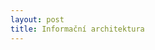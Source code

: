 ```yaml
---
layout: post
title: Informační architektura
---
```

<!DOCTYPE html>
<html>
    <head>
    <style>
        h1 {font-size: 140%; 
        font-weight: 600;
        }
        
        h2 {font-size: 120%; 
        font-weight: 400;
        }
        
        li {
        list-style-type: decimal;
        }
    </style>
    </head>
    <body>      
        <h1>Cílové skupiny</h1>
        <p>Začátečníci ve vytváření webů, studenti informačních studií a příbuzných oborů.</p>
        
        <h1>Cíl webu</h1>
        <p>Cílem našeho webu je shrnutí tématu IA: vysvětlení, co IA je, proč a jak ji správně aplikovat spolu s aspekty UX a SEO při tvorbě a strukturování webového obsahu včetně multimédií (obrázky, videa atp.). Informace by měly být užitečné a srozumitelné přibližně na úrovni začínajícího tvůrce webů nebo studenta. Uživatel, který k nám zavítá pro radu, by měl odcházet s pocitem, že se dozvěděl něco nového. Samozřejmě je naším cílem udělat takový web, který splní podmínky pro ukončení kurzu.</p>
        
        <h1>Název webu </h1>
        <p>Informační architektura – co to vlastně je?</p>
        
        <h1>Webové zdroje</h1>
        <ol>
<li><a href="http://is.muni.cz/th/327463/ff_b/Bakalarska_prace_Lucie_Dvorakova.pdf?zpet=%2Fvyhledavani%2F%3Fsearch%3Dinforma%C4%8Dn%C3%AD%20architektura%20agenda%3Ath%26start%3D1">Bakalářská práce na téma informační architektury </a></li>

<li><a href="http://www.inflow.cz/postup-pri-tvorbe-informacni-architektury-webove-prezentace">Článek na Inflow - výtah z bakalářské práce</a></li>

<li> <a href="http://www.inflow.cz/informacni-architektura">Článek na Inflow </a></li>

<li><a href="https://cs.wikipedia.org/wiki/Informa%C4%8Dn%C3%AD_architektura">Článek na Wikipedii</a></li>

<li><a href="http://www.iainstitute.org/what-is-ia">Anglická stránka zabývající se IA</a></li>

<li><a href="shttp://www.usability.gov/what-and-why/information-architecture.html">Další anglický web, zabývající se i User Experience</a></li>

<li><a href="http://www.uxbooth.com/articles/complete-beginners-guide-to-information-architecture">Anglický článek </a></li>

<li><a href="http://www.adaptic.cz/znalosti/efektivni-web/informacni-architektura">Krátký článek v češtině</a></li>
            </ol>
       
        
        <h1>Newebové zdroje</h1>
<p>Papírových zdrojů moc není, některé z těchto knih se dají zakoupit jak v papírové, tak v elektronické formě</p>
<ol>
<li>ROSENFELD, Louis, MORVILLE, Peter. Information architecture for the World Wide Web. 2nd edition. Sebastopol : O'Reilly, c2002. 461 s. ISBN 0-596-00035-9. Dostupné z: 
    <a href="https://books.google.cz/books?id=OM3DvakML-MC&printsec=frontcover&dq=Information+architecture+for+the+World+Wide+Web&lr=&cd=1#v=onepage&q=&f=false">Google books</a></li> 

<li>MORROGH, Earl. Information architecture: an emerging 21st century profession [online]. Upper Saddle River, NJ: Prentice Hall, c2003 [cit. 2016-04-19]. ISBN 01-309-6746-7.</li>

<li>DIJCK, Peter Van. Information architecture for designers: structuring websites for business success. [online]. 1. vydání: Švýcarsko: RotoVision SA, 2003. ISBN 2-88046-731-4. Dostupné z:<a href="http://books.google.cz/books?id=Wy2sb0r_udYC&printsec=frontcover&dq=#v=onepage&q&f=false+Wide+Web
&lr=&source=gbs_similarbooks_s&cad=1#v=onepage&q=Information%20architecture%20for%20the%20World%20Wide%20Web&f=false">Google books</a> </li>

<li>MACDONALD, Nico. What is web design? [online]. 1. vydání: Švýcarsko: RotoVision SA, 2003. ISBN 2-88046-686-5. Dostupné z:<a href="http://books.google.cz/books?id=YIzEcmM8cD8C&printsec=frontcover&dq=Information+architecture+for+the+World+
Wide+Web&lr=&source=gbs_similarbooks_s&cad=1#v=onepage&q=Information%20architecture%20for%20the%20World%20Wide%20Web&f=false">Google books</a> </li>

<li>VEST, Jeremy; PORCHRAN, Shannon; CROWSON,William. Exploring web design. [online]. 1. vydání. USA: Thomson Delmar Learning, 2005. ISBN 1-4018-7838-5. Dostupné z: <a href="http://books.google.cz/books?id=pTc5X32f5_4C&printsec=frontcover&dq=Information+architecture+for+the+
    World+Wide+Web&lr=&source=gbs_similarbooks_s&cad=1#v=onepage&q=&f=false">Google books</a></li>
        </ol>      
        <h1>Dostupná multimédia </h1>
<h2>Videa - Dostupných jich je mnohem více</h2>
<ol>

    <li>Understanding Information Architecture - Dan Klyn and Shari Thurow at UXPA 2013 <a>https://www.youtube.com/watch?v=_9kcfq4jqlc</a></li>
    <li>Understanding Information Architecture with Brian Miller <a>https://www.youtube.com/watch?v=Ytv21Jx0hD4</a></li>
    <li>UX tutorial: What is information architecture?lynda.com <a>https://www.youtube.com/watch?v=-b6-tuyWmi8</a> </li>
    <li>User Interface (UX) TechniquesJanne Jul Jensen <a>https://www.youtube.com/watch?v=7OSkB4BCx00</a></li>
    <li>The new information architecture <a>https://www.youtube.com/watch?v=Fou5J7j5uzk</a></li>
    <li>Information Architecture <a>https://www.youtube.com/watch?v=xVgepwWXgVo</a></li>
    </ol>
<h2>Obrázky</h2>
<ol>
    <li>Infografika <a>http://www.keencomputer.com/images/KEENCOMP/InfoormationArch/ia-explained.jpg</a></li>
    <li>Vennův diagram vystihující IA <a>http://s.hswstatic.com/gif/illustration-information-architecture-1.gif </a></li>
    <li><a>Struktura webu příklad http://blogs.library.duke.edu/wp-content/uploads/2013/03/lib-ia-1.3.1-20130311.png</a></li>
</ol>
        <h1>Vizuální inspirace pro budoucí vzhled webu</h1>
<p>Jelikož se zabýváme IA, tak by měl web jít příkladem a být co nejvíce user friendly.
Jako inspiraci bychom nejspíše použili nějakou ze šablon dostupných na <a>http://jekyllthemes.io/</a> nebo na <a>http://jekyllthemes.io/</a>.</p>
        
    <h1>Základní obsah webu</h1>
<ol>        
    <li>Co je to IA?</li>
    <li>Čím se zabývá IA?</li>
    <li>Principy IA</li>
    <li>Proč používat IA?</li>
    <li>Kde se s IA potkáme?</li>
    li><li>Správa obsahu</li>
    <li>Skupiny uživatelů</li>
    <li>Organizační struktury</li>
    <li>Navigace v IA</li>
    <li>Příklady vhodného či nevhodného použití IA</li>
    </ol>

        <h1>Strategie zveřejňování obsahu</h1> 
    <p>Informace o IA chceme zveřejňovat postupně v jednotlivých “lekcích” (viz předcházející úkol). Obsah bych samozřejmě ilustrovala vizuálním materiálem: obrázky, infografika, videa, prezentace atp.</p>
    </body>
</html>

